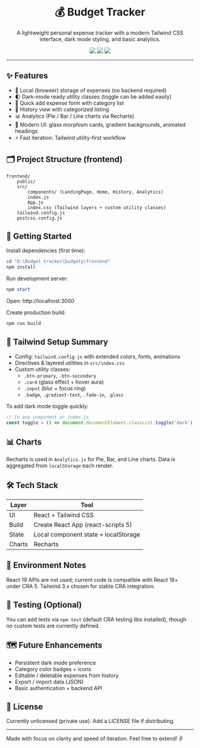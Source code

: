 <div align="center">
	<h1>💰 Budget Tracker</h1>
	<p>A lightweight personal expense tracker with a modern Tailwind CSS interface, dark mode styling, and basic analytics.</p>
	<img src="https://img.shields.io/badge/React-18+-61dafb?logo=react&logoColor=white" />
	<img src="https://img.shields.io/badge/TailwindCSS-3.x-38bdf8?logo=tailwindcss&logoColor=white" />
	<img src="https://img.shields.io/badge/Build-CRA%205-blue" />
</div>

---

## ✨ Features

- 🔐 Local (browser) storage of expenses (no backend required)
- 🌓 Dark-mode ready utility classes (toggle can be added easily)
- 💸 Quick add expense form with category list
- 📜 History view with categorized listing
- 📊 Analytics (Pie / Bar / Line charts via Recharts)
- 🎨 Modern UI: glass morphism cards, gradient backgrounds, animated headings
- ⚡ Fast iteration: Tailwind utility-first workflow

## 🗂 Project Structure (frontend)

```
frontend/
	public/
	src/
		components/ (LandingPage, Home, History, Analytics)
		index.js
		App.js
		index.css (Tailwind layers + custom utility classes)
	tailwind.config.js
	postcss.config.js
```

## 🚀 Getting Started

Install dependencies (first time):

```powershell
cd "D:\Budget tracker\budgety\frontend"
npm install
```

Run development server:

```powershell
npm start
```
Open: http://localhost:3000

Create production build:

```powershell
npm run build
```

## 🎨 Tailwind Setup Summary

- Config: `tailwind.config.js` with extended colors, fonts, animations
- Directives & layered utilities in `src/index.css`
- Custom utility classes:
	- `.btn-primary`, `.btn-secondary`
	- `.card` (glass effect + hover aura)
	- `.input` (blur + focus ring)
	- `.badge`, `.gradient-text`, `.fade-in`, `.glass`

To add dark mode toggle quickly:
```js
// In any component or index.js
const toggle = () => document.documentElement.classList.toggle('dark');
```

## 📊 Charts
Recharts is used in `Analytics.js` for Pie, Bar, and Line charts. Data is aggregated from `localStorage` each render.

## 🛠 Tech Stack
| Layer | Tool |
|-------|------|
| UI | React + Tailwind CSS |
| Build | Create React App (react-scripts 5) |
| State | Local component state + localStorage |
| Charts | Recharts |

## 🔧 Environment Notes
React 19 APIs are not used; current code is compatible with React 18+ under CRA 5. Tailwind 3.x chosen for stable CRA integration.

## 🧪 Testing (Optional)
You can add tests via `npm test` (default CRA testing libs installed), though no custom tests are currently defined.

## 🗺 Future Enhancements
- Persistent dark mode preference
- Category color badges + icons
- Editable / deletable expenses from history
- Export / import data (JSON)
- Basic authentication + backend API

## 📄 License
Currently unlicensed (private use). Add a LICENSE file if distributing.

---

Made with focus on clarity and speed of iteration. Feel free to extend! ✌️
